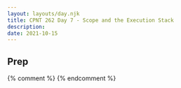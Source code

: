 ```yaml
---
layout: layouts/day.njk
title: CPNT 262 Day 7 - Scope and the Execution Stack
description: 
date: 2021-10-15
---
```


## Prep

{% comment %}
{% endcomment %}